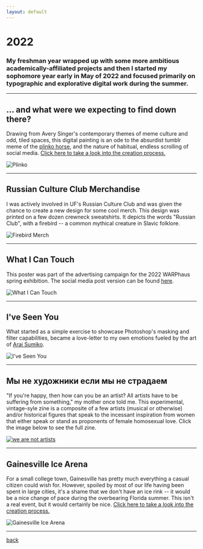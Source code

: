 ```yaml
---
layout: default
---
```


# 2022

### My freshman year wrapped up with some more ambitious academically-affiliated projects and then I started my sophomore year early in May of 2022 and focused primarily on typographic and explorative digital work during the summer.

* * * 

## ... and what were we expecting to find down there?
Drawing from Avery Singer's contemporary themes of meme culture and odd, tiled spaces, this digital painting is an ode to the absurdist tumblr meme of the [plinko horse](https://knowyourmeme.com/memes/horse-plinko), and the nature of habitual, endless scrolling of social media. [Click here to take a look into the creation process.](./process_averysinger.md)

![Plinko](https://i.imgur.com/Auj4zys.jpg)

* * *

## Russian Culture Club Merchandise
I was actively involved in UF's Russian Culture Club and was given the chance to create a new design for some cool merch. This design was printed on a few dozen crewneck sweatshirts. It depicts the words "Russian Club", with a firebird -- a common mythical creature in Slavic folklore.

![Firebird Merch](https://i.imgur.com/cTvFNbj.png)

* * *

## What I Can Touch
This poster was part of the advertising campaign for the 2022 WARPhaus spring exhibition. The social media post version can be found [here](https://www.instagram.com/p/CcOE29OOuhr/).

![What I Can Touch](https://i.imgur.com/sW63sFV.png)

* * * 

## I've Seen You
What started as a simple exercise to showcase Photoshop's masking and filter capabilities, became a love-letter to my own emotions fueled by the art of [Arai Sumiko](https://twitter.com/agu_knzm?s=20&t=bSs-2HtKaeroDNVMrFUCFg).

![I've Seen You](https://i.imgur.com/FAO74M0.png)

* * *

## Мы не художники если мы не страдаем
"If you're happy, then how can you be an artist? All artists have to be suffering from something," my mother once told me. This experimental, vintage-syle zine is a composite of a few artists (musical or otherwise) and/or historical figures that speak to the incessant inspiration from women that either speak or stand as proponents of female homosexual love. Click the image below to see the full zine.

[![we are not artists](https://i.imgur.com/nJiigBX.jpg)](https://indd.adobe.com/view/1c00bf17-fb29-4245-8b2a-7a55e2e40d8b)

* * *

## Gainesville Ice Arena
For a small college town, Gainesville has pretty much everything a casual citizen could wish for. However, spoiled by most of our life having been spent in large cities, it's a shame that we don't have an ice rink -- it would be a nice change of pace during the overbearing Florida summer. This isn't a real event, but it would certainly be nice. [Click here to take a look into the creation process.](./process_icerink.md)

![Gainesville Ice Arena](https://i.imgur.com/Qf8xskz.png)

* * *

[back](./)


